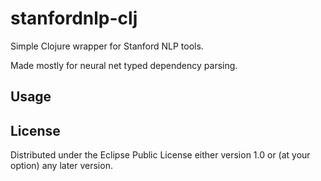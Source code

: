 # stanfordnlp-clj

Simple Clojure wrapper for Stanford NLP tools.

Made mostly for neural net typed dependency parsing.

## Usage


## License

Distributed under the Eclipse Public License either version 1.0 or (at
your option) any later version.
